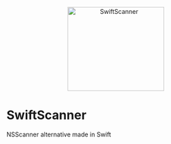 <p align="center" >
  <img src="https://raw.githubusercontent.com/malcommac/SwiftScanner/develop/swift_scanner.png" width=223px height=194 alt="SwiftScanner" title="SwiftScanner">
</p>

# SwiftScanner
NSScanner alternative made in Swift
